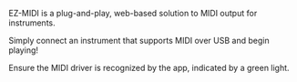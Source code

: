 EZ-MIDI is a plug-and-play, web-based solution to MIDI output for instruments.

Simply connect an instrument that supports MIDI over USB and begin playing!

Ensure the MIDI driver is recognized by the app, indicated by a green light.
